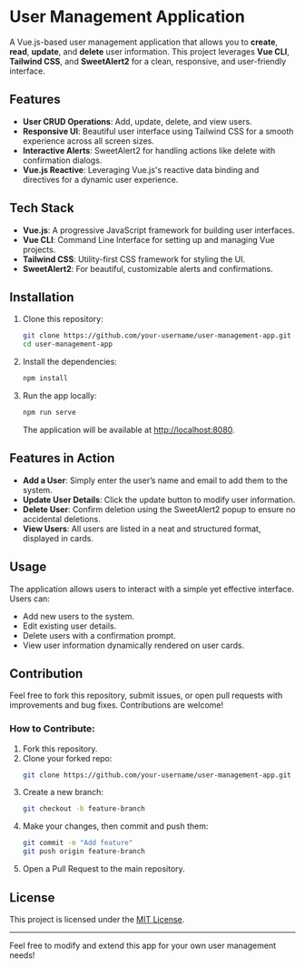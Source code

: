 # User Management Application

A Vue.js-based user management application that allows you to **create**, **read**, **update**, and **delete** user information. This project leverages **Vue CLI**, **Tailwind CSS**, and **SweetAlert2** for a clean, responsive, and user-friendly interface.

## Features

- **User CRUD Operations**: Add, update, delete, and view users.
- **Responsive UI**: Beautiful user interface using Tailwind CSS for a smooth experience across all screen sizes.
- **Interactive Alerts**: SweetAlert2 for handling actions like delete with confirmation dialogs.
- **Vue.js Reactive**: Leveraging Vue.js's reactive data binding and directives for a dynamic user experience.

## Tech Stack

- **Vue.js**: A progressive JavaScript framework for building user interfaces.
- **Vue CLI**: Command Line Interface for setting up and managing Vue projects.
- **Tailwind CSS**: Utility-first CSS framework for styling the UI.
- **SweetAlert2**: For beautiful, customizable alerts and confirmations.

## Installation

1. Clone this repository:
   ```bash
   git clone https://github.com/your-username/user-management-app.git
   cd user-management-app
   ```

2. Install the dependencies:
   ```bash
   npm install
   ```

3. Run the app locally:
   ```bash
   npm run serve
   ```

   The application will be available at [http://localhost:8080](http://localhost:8080).

## Features in Action

- **Add a User**: Simply enter the user’s name and email to add them to the system.
- **Update User Details**: Click the update button to modify user information.
- **Delete User**: Confirm deletion using the SweetAlert2 popup to ensure no accidental deletions.
- **View Users**: All users are listed in a neat and structured format, displayed in cards.

## Usage

The application allows users to interact with a simple yet effective interface. Users can:

- Add new users to the system.
- Edit existing user details.
- Delete users with a confirmation prompt.
- View user information dynamically rendered on user cards.

## Contribution

Feel free to fork this repository, submit issues, or open pull requests with improvements and bug fixes. Contributions are welcome!

### How to Contribute:

1. Fork this repository.
2. Clone your forked repo:
   ```bash
   git clone https://github.com/your-username/user-management-app.git
   ```
3. Create a new branch:
   ```bash
   git checkout -b feature-branch
   ```
4. Make your changes, then commit and push them:
   ```bash
   git commit -m "Add feature"
   git push origin feature-branch
   ```
5. Open a Pull Request to the main repository.

## License

This project is licensed under the [MIT License](LICENSE).

---

Feel free to modify and extend this app for your own user management needs!